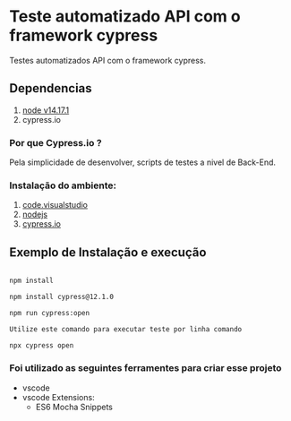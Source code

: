 # Teste automatizado API com o framework cypress 
Testes automatizados API com o framework cypress.

## Dependencias
 1. [node v14.17.1](https://nodejs.org/en/download/)
 2. cypress.io 


### Por que Cypress.io ?
 Pela simplicidade de desenvolver, scripts de testes a nivel de Back-End.


### Instalação do ambiente:
  1. [code.visualstudio](https://code.visualstudio.com/)
  2. [nodejs](https://nodejs.org/en/download/)
  3. [cypress.io](https://docs.cypress.io/guides/getting-started/installing-cypress#System-requirements)

## Exemplo de Instalação e execução
  ```cmd

  npm install 
  
  npm install cypress@12.1.0
  
  npm run cypress:open
  
  Utilize este comando para executar teste por linha comando
  
  npx cypress open

  ```
  

### Foi utilizado as seguintes ferramentes para criar esse projeto
 * vscode
 * vscode Extensions:
    * ES6 Mocha Snippets


